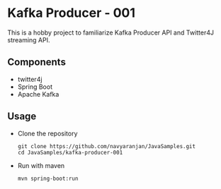 # Kafka Producer - 001

This is a hobby project to familiarize Kafka Producer API and Twitter4J streaming API.

## Components

* twitter4j
* Spring Boot
* Apache Kafka

## Usage

* Clone the repository
  ```
  git clone https://github.com/navyaranjan/JavaSamples.git
  cd JavaSamples/kafka-producer-001
  ```

* Run with maven
  ```
  mvn spring-boot:run
  ```